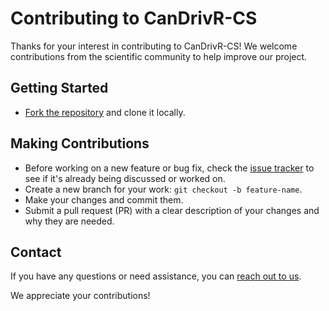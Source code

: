 # Contributing to CanDrivR-CS

Thanks for your interest in contributing to CanDrivR-CS! We welcome contributions from the scientific community to help improve our project.

## Getting Started

- [Fork the repository](https://github.com/amyfrancis97/CanDrivR-CS/fork) and clone it locally.

## Making Contributions

- Before working on a new feature or bug fix, check the [issue tracker](https://github.com/amyfrancis97/CanDrivR-CS/issues) to see if it's already being discussed or worked on.
- Create a new branch for your work: `git checkout -b feature-name`.
- Make your changes and commit them.
- Submit a pull request (PR) with a clear description of your changes and why they are needed.

## Contact

If you have any questions or need assistance, you can [reach out to us](https://research-information.bris.ac.uk/en/persons/amy-l-francis).

We appreciate your contributions!
